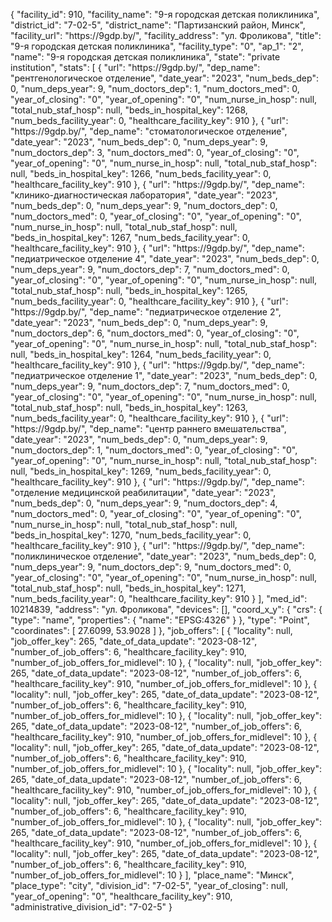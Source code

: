 {
    "facility_id": 910,
    "facility_name": "9-я городская детская поликлиника",
    "district_id": "7-02-5",
    "district_name": "Партизанский район, Минск",
    "facility_url": "https:\/\/9gdp.by\/",
    "facility_address": "ул. Фроликова",
    "title": "9-я городская детская поликлиника",
    "facility_type": "0",
    "ap_1": "2",
    "name": "9-я городская детская поликлиника",
    "state": "private institution",
    "stats": [
        {
            "url": "https:\/\/9gdp.by\/",
            "dep_name": "рентгенологическое отделение",
            "date_year": "2023",
            "num_beds_dep": 0,
            "num_deps_year": 9,
            "num_doctors_dep": 1,
            "num_doctors_med": 0,
            "year_of_closing": "0",
            "year_of_opening": "0",
            "num_nurse_in_hosp": null,
            "total_nub_staf_hosp": null,
            "beds_in_hospital_key": 1268,
            "num_beds_facility_year": 0,
            "healthcare_facility_key": 910
        },
        {
            "url": "https:\/\/9gdp.by\/",
            "dep_name": "стоматологическое отделение",
            "date_year": "2023",
            "num_beds_dep": 0,
            "num_deps_year": 9,
            "num_doctors_dep": 3,
            "num_doctors_med": 0,
            "year_of_closing": "0",
            "year_of_opening": "0",
            "num_nurse_in_hosp": null,
            "total_nub_staf_hosp": null,
            "beds_in_hospital_key": 1266,
            "num_beds_facility_year": 0,
            "healthcare_facility_key": 910
        },
        {
            "url": "https:\/\/9gdp.by\/",
            "dep_name": "клинико-диагностическая лаборатория",
            "date_year": "2023",
            "num_beds_dep": 0,
            "num_deps_year": 9,
            "num_doctors_dep": 0,
            "num_doctors_med": 0,
            "year_of_closing": "0",
            "year_of_opening": "0",
            "num_nurse_in_hosp": null,
            "total_nub_staf_hosp": null,
            "beds_in_hospital_key": 1267,
            "num_beds_facility_year": 0,
            "healthcare_facility_key": 910
        },
        {
            "url": "https:\/\/9gdp.by\/",
            "dep_name": "педиатрическое отделение 4",
            "date_year": "2023",
            "num_beds_dep": 0,
            "num_deps_year": 9,
            "num_doctors_dep": 7,
            "num_doctors_med": 0,
            "year_of_closing": "0",
            "year_of_opening": "0",
            "num_nurse_in_hosp": null,
            "total_nub_staf_hosp": null,
            "beds_in_hospital_key": 1265,
            "num_beds_facility_year": 0,
            "healthcare_facility_key": 910
        },
        {
            "url": "https:\/\/9gdp.by\/",
            "dep_name": "педиатрическое отделение 2",
            "date_year": "2023",
            "num_beds_dep": 0,
            "num_deps_year": 9,
            "num_doctors_dep": 6,
            "num_doctors_med": 0,
            "year_of_closing": "0",
            "year_of_opening": "0",
            "num_nurse_in_hosp": null,
            "total_nub_staf_hosp": null,
            "beds_in_hospital_key": 1264,
            "num_beds_facility_year": 0,
            "healthcare_facility_key": 910
        },
        {
            "url": "https:\/\/9gdp.by\/",
            "dep_name": "педиатрическое отделение 1",
            "date_year": "2023",
            "num_beds_dep": 0,
            "num_deps_year": 9,
            "num_doctors_dep": 7,
            "num_doctors_med": 0,
            "year_of_closing": "0",
            "year_of_opening": "0",
            "num_nurse_in_hosp": null,
            "total_nub_staf_hosp": null,
            "beds_in_hospital_key": 1263,
            "num_beds_facility_year": 0,
            "healthcare_facility_key": 910
        },
        {
            "url": "https:\/\/9gdp.by\/",
            "dep_name": "центр раннего вмешательства",
            "date_year": "2023",
            "num_beds_dep": 0,
            "num_deps_year": 9,
            "num_doctors_dep": 1,
            "num_doctors_med": 0,
            "year_of_closing": "0",
            "year_of_opening": "0",
            "num_nurse_in_hosp": null,
            "total_nub_staf_hosp": null,
            "beds_in_hospital_key": 1269,
            "num_beds_facility_year": 0,
            "healthcare_facility_key": 910
        },
        {
            "url": "https:\/\/9gdp.by\/",
            "dep_name": "отделение медицинской реабилитации",
            "date_year": "2023",
            "num_beds_dep": 0,
            "num_deps_year": 9,
            "num_doctors_dep": 4,
            "num_doctors_med": 0,
            "year_of_closing": "0",
            "year_of_opening": "0",
            "num_nurse_in_hosp": null,
            "total_nub_staf_hosp": null,
            "beds_in_hospital_key": 1270,
            "num_beds_facility_year": 0,
            "healthcare_facility_key": 910
        },
        {
            "url": "https:\/\/9gdp.by\/",
            "dep_name": "поликлиническое отделение",
            "date_year": "2023",
            "num_beds_dep": 0,
            "num_deps_year": 9,
            "num_doctors_dep": 9,
            "num_doctors_med": 0,
            "year_of_closing": "0",
            "year_of_opening": "0",
            "num_nurse_in_hosp": null,
            "total_nub_staf_hosp": null,
            "beds_in_hospital_key": 1271,
            "num_beds_facility_year": 0,
            "healthcare_facility_key": 910
        }
    ],
    "med_id": 10214839,
    "address": "ул. Фроликова",
    "devices": [],
    "coord_x_y": {
        "crs": {
            "type": "name",
            "properties": {
                "name": "EPSG:4326"
            }
        },
        "type": "Point",
        "coordinates": [
            27.6099,
            53.9028
        ]
    },
    "job_offers": [
        {
            "locality": null,
            "job_offer_key": 265,
            "date_of_data_update": "2023-08-12",
            "number_of_job_offers": 6,
            "healthcare_facility_key": 910,
            "number_of_job_offers_for_midlevel": 10
        },
        {
            "locality": null,
            "job_offer_key": 265,
            "date_of_data_update": "2023-08-12",
            "number_of_job_offers": 6,
            "healthcare_facility_key": 910,
            "number_of_job_offers_for_midlevel": 10
        },
        {
            "locality": null,
            "job_offer_key": 265,
            "date_of_data_update": "2023-08-12",
            "number_of_job_offers": 6,
            "healthcare_facility_key": 910,
            "number_of_job_offers_for_midlevel": 10
        },
        {
            "locality": null,
            "job_offer_key": 265,
            "date_of_data_update": "2023-08-12",
            "number_of_job_offers": 6,
            "healthcare_facility_key": 910,
            "number_of_job_offers_for_midlevel": 10
        },
        {
            "locality": null,
            "job_offer_key": 265,
            "date_of_data_update": "2023-08-12",
            "number_of_job_offers": 6,
            "healthcare_facility_key": 910,
            "number_of_job_offers_for_midlevel": 10
        },
        {
            "locality": null,
            "job_offer_key": 265,
            "date_of_data_update": "2023-08-12",
            "number_of_job_offers": 6,
            "healthcare_facility_key": 910,
            "number_of_job_offers_for_midlevel": 10
        },
        {
            "locality": null,
            "job_offer_key": 265,
            "date_of_data_update": "2023-08-12",
            "number_of_job_offers": 6,
            "healthcare_facility_key": 910,
            "number_of_job_offers_for_midlevel": 10
        },
        {
            "locality": null,
            "job_offer_key": 265,
            "date_of_data_update": "2023-08-12",
            "number_of_job_offers": 6,
            "healthcare_facility_key": 910,
            "number_of_job_offers_for_midlevel": 10
        },
        {
            "locality": null,
            "job_offer_key": 265,
            "date_of_data_update": "2023-08-12",
            "number_of_job_offers": 6,
            "healthcare_facility_key": 910,
            "number_of_job_offers_for_midlevel": 10
        }
    ],
    "place_name": "Минск",
    "place_type": "city",
    "division_id": "7-02-5",
    "year_of_closing": null,
    "year_of_opening": "0",
    "healthcare_facility_key": 910,
    "administrative_division_id": "7-02-5"
}